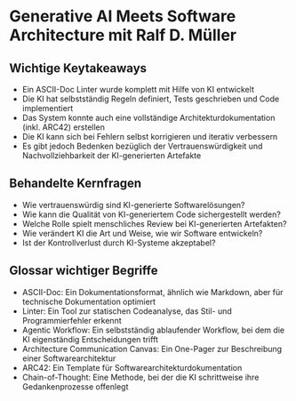 # Generative AI Meets Software Architecture mit Ralf D. Müller

## Wichtige Keytakeaways
- Ein ASCII-Doc Linter wurde komplett mit Hilfe von KI entwickelt
- Die KI hat selbstständig Regeln definiert, Tests geschrieben und Code implementiert
- Das System konnte auch eine vollständige Architekturdokumentation (inkl. ARC42) erstellen
- Die KI kann sich bei Fehlern selbst korrigieren und iterativ verbessern
- Es gibt jedoch Bedenken bezüglich der Vertrauenswürdigkeit und Nachvollziehbarkeit der KI-generierten Artefakte

## Behandelte Kernfragen
- Wie vertrauenswürdig sind KI-generierte Softwarelösungen?
- Wie kann die Qualität von KI-generiertem Code sichergestellt werden?
- Welche Rolle spielt menschliches Review bei KI-generierten Artefakten?
- Wie verändert KI die Art und Weise, wie wir Software entwickeln?
- Ist der Kontrollverlust durch KI-Systeme akzeptabel?

## Glossar wichtiger Begriffe
- ASCII-Doc: Ein Dokumentationsformat, ähnlich wie Markdown, aber für technische Dokumentation optimiert
- Linter: Ein Tool zur statischen Codeanalyse, das Stil- und Programmierfehler erkennt
- Agentic Workflow: Ein selbstständig ablaufender Workflow, bei dem die KI eigenständig Entscheidungen trifft
- Architecture Communication Canvas: Ein One-Pager zur Beschreibung einer Softwarearchitektur
- ARC42: Ein Template für Softwarearchitekturdokumentation
- Chain-of-Thought: Eine Methode, bei der die KI schrittweise ihre Gedankenprozesse offenlegt